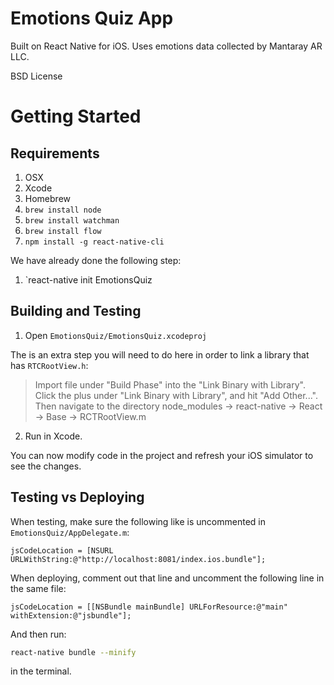 Emotions Quiz App
=================

Built on React Native for iOS.  Uses emotions data collected by Mantaray AR LLC.

BSD License


# Getting Started

## Requirements

1. OSX
2. Xcode
3. Homebrew
4. `brew install node`
5. `brew install watchman`
6. `brew install flow`
7. `npm install -g react-native-cli`

We have already done the following step:

1. `react-native init EmotionsQuiz

## Building and Testing

1. Open `EmotionsQuiz/EmotionsQuiz.xcodeproj`

The is an extra step you will need to do here in order to link a library that has `RTCRootView.h`:

> Import file under "Build Phase" into the "Link Binary with Library". Click the plus under "Link Binary with Library", and hit "Add Other...". Then navigate to the directory node_modules -> react-native -> React -> Base -> RCTRootView.m

2. Run in Xcode.

You can now modify code in the project and refresh your iOS simulator to see the changes.

## Testing vs Deploying

When testing, make sure the following like is uncommented in `EmotionsQuiz/AppDelegate.m`:

```obj-c
jsCodeLocation = [NSURL URLWithString:@"http://localhost:8081/index.ios.bundle"];
```

When deploying, comment out that line and uncomment the following line in the same file:

```obj-c
jsCodeLocation = [[NSBundle mainBundle] URLForResource:@"main" withExtension:@"jsbundle"];
```

And then run:

```sh
react-native bundle --minify
```

in the terminal.


